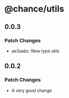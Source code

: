 # @chance/utils

## 0.0.3

### Patch Changes

- ae3aabc: New type utils

## 0.0.2

### Patch Changes

- A very good change
